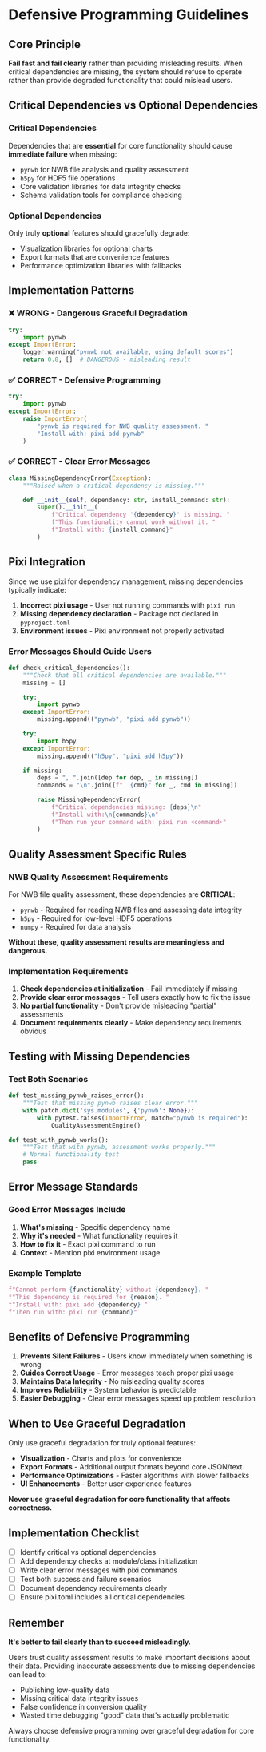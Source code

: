 # Defensive Programming Guidelines

## Core Principle

**Fail fast and fail clearly** rather than providing misleading results. When
critical dependencies are missing, the system should refuse to operate rather
than provide degraded functionality that could mislead users.

## Critical Dependencies vs Optional Dependencies

### Critical Dependencies

Dependencies that are **essential** for core functionality should cause
**immediate failure** when missing:

- `pynwb` for NWB file analysis and quality assessment
- `h5py` for HDF5 file operations
- Core validation libraries for data integrity checks
- Schema validation tools for compliance checking

### Optional Dependencies

Only truly **optional** features should gracefully degrade:

- Visualization libraries for optional charts
- Export formats that are convenience features
- Performance optimization libraries with fallbacks

## Implementation Patterns

### ❌ WRONG - Dangerous Graceful Degradation

```python
try:
    import pynwb
except ImportError:
    logger.warning("pynwb not available, using default scores")
    return 0.8, []  # DANGEROUS - misleading result
```

### ✅ CORRECT - Defensive Programming

```python
try:
    import pynwb
except ImportError:
    raise ImportError(
        "pynwb is required for NWB quality assessment. "
        "Install with: pixi add pynwb"
    )
```

### ✅ CORRECT - Clear Error Messages

```python
class MissingDependencyError(Exception):
    """Raised when a critical dependency is missing."""

    def __init__(self, dependency: str, install_command: str):
        super().__init__(
            f"Critical dependency '{dependency}' is missing. "
            f"This functionality cannot work without it. "
            f"Install with: {install_command}"
        )
```

## Pixi Integration

Since we use pixi for dependency management, missing dependencies typically
indicate:

1. **Incorrect pixi usage** - User not running commands with `pixi run`
2. **Missing dependency declaration** - Package not declared in `pyproject.toml`
3. **Environment issues** - Pixi environment not properly activated

### Error Messages Should Guide Users

```python
def check_critical_dependencies():
    """Check that all critical dependencies are available."""
    missing = []

    try:
        import pynwb
    except ImportError:
        missing.append(("pynwb", "pixi add pynwb"))

    try:
        import h5py
    except ImportError:
        missing.append(("h5py", "pixi add h5py"))

    if missing:
        deps = ", ".join([dep for dep, _ in missing])
        commands = "\n".join([f"  {cmd}" for _, cmd in missing])

        raise MissingDependencyError(
            f"Critical dependencies missing: {deps}\n"
            f"Install with:\n{commands}\n"
            f"Then run your command with: pixi run <command>"
        )
```

## Quality Assessment Specific Rules

### NWB Quality Assessment Requirements

For NWB file quality assessment, these dependencies are **CRITICAL**:

- `pynwb` - Required for reading NWB files and assessing data integrity
- `h5py` - Required for low-level HDF5 operations
- `numpy` - Required for data analysis

**Without these, quality assessment results are meaningless and dangerous.**

### Implementation Requirements

1. **Check dependencies at initialization** - Fail immediately if missing
2. **Provide clear error messages** - Tell users exactly how to fix the issue
3. **No partial functionality** - Don't provide misleading "partial" assessments
4. **Document requirements clearly** - Make dependency requirements obvious

## Testing with Missing Dependencies

### Test Both Scenarios

```python
def test_missing_pynwb_raises_error():
    """Test that missing pynwb raises clear error."""
    with patch.dict('sys.modules', {'pynwb': None}):
        with pytest.raises(ImportError, match="pynwb is required"):
            QualityAssessmentEngine()

def test_with_pynwb_works():
    """Test that with pynwb, assessment works properly."""
    # Normal functionality test
    pass
```

## Error Message Standards

### Good Error Messages Include

1. **What's missing** - Specific dependency name
2. **Why it's needed** - What functionality requires it
3. **How to fix it** - Exact pixi command to run
4. **Context** - Mention pixi environment usage

### Example Template

```python
f"Cannot perform {functionality} without {dependency}. "
f"This dependency is required for {reason}. "
f"Install with: pixi add {dependency} "
f"Then run with: pixi run {command}"
```

## Benefits of Defensive Programming

1. **Prevents Silent Failures** - Users know immediately when something is wrong
2. **Guides Correct Usage** - Error messages teach proper pixi usage
3. **Maintains Data Integrity** - No misleading quality scores
4. **Improves Reliability** - System behavior is predictable
5. **Easier Debugging** - Clear error messages speed up problem resolution

## When to Use Graceful Degradation

Only use graceful degradation for truly optional features:

- **Visualization** - Charts and plots for convenience
- **Export Formats** - Additional output formats beyond core JSON/text
- **Performance Optimizations** - Faster algorithms with slower fallbacks
- **UI Enhancements** - Better user experience features

**Never use graceful degradation for core functionality that affects
correctness.**

## Implementation Checklist

- [ ] Identify critical vs optional dependencies
- [ ] Add dependency checks at module/class initialization
- [ ] Write clear error messages with pixi commands
- [ ] Test both success and failure scenarios
- [ ] Document dependency requirements clearly
- [ ] Ensure pixi.toml includes all critical dependencies

## Remember

**It's better to fail clearly than to succeed misleadingly.**

Users trust quality assessment results to make important decisions about their
data. Providing inaccurate assessments due to missing dependencies can lead to:

- Publishing low-quality data
- Missing critical data integrity issues
- False confidence in conversion quality
- Wasted time debugging "good" data that's actually problematic

Always choose defensive programming over graceful degradation for core
functionality.

